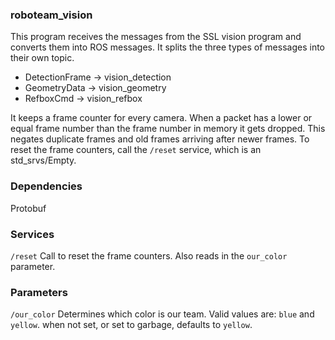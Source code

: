 ### roboteam_vision

This program receives the messages from the SSL vision program and converts them into ROS messages.
It splits the three types of messages into their own topic.

- DetectionFrame -> vision_detection
- GeometryData -> vision_geometry
- RefboxCmd -> vision_refbox


It keeps a frame counter for every camera.
When a packet has a lower or equal frame number than the frame number in memory it gets dropped.
This negates duplicate frames and old frames arriving after newer frames.
To reset the frame counters, call the `/reset` service, which is an std_srvs/Empty.


### Dependencies

Protobuf


### Services

`/reset`
Call to reset the frame counters.
Also reads in the `our_color` parameter.

### Parameters

`/our_color`
Determines which color is our team.
Valid values are: `blue` and `yellow`.
when not set, or set to garbage, defaults to `yellow`.
